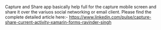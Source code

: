 #
Capture and Share app basically help full for the capture mobile screen and share 
it over the variuos social networking or email client.
Please find the complete detailed article here:- 
https://www.linkedin.com/pulse/capture-share-current-activity-xamarin-forms-ravinder-singh
   
